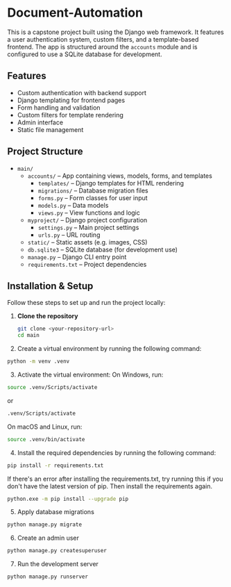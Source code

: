 # Document-Automation
This is a capstone project built using the Django web framework. It features a user authentication system, custom filters, and a template-based frontend. The app is structured around the `accounts` module and is configured to use a SQLite database for development.


## Features

- Custom authentication with backend support
- Django templating for frontend pages
- Form handling and validation
- Custom filters for template rendering
- Admin interface
- Static file management

## Project Structure

- `main/`
  - `accounts/` – App containing views, models, forms, and templates
    - `templates/` – Django templates for HTML rendering
    - `migrations/` – Database migration files
    - `forms.py` – Form classes for user input
    - `models.py` – Data models
    - `views.py` – View functions and logic
  - `myproject/` – Django project configuration
    - `settings.py` – Main project settings
    - `urls.py` – URL routing
  - `static/` – Static assets (e.g. images, CSS)
  - `db.sqlite3` – SQLite database (for development use)
  - `manage.py` – Django CLI entry point
  - `requirements.txt` – Project dependencies


## Installation & Setup

Follow these steps to set up and run the project locally:

1. **Clone the repository**
   ```bash
   git clone <your-repository-url>
   cd main
   
2. Create a virtual environment by running the following command:
```sh
python -m venv .venv
```

3. Activate the virtual environment:
On Windows, run:
```sh
source .venv/Scripts/activate
```
or
```sh
.venv/Scripts/activate
```
On macOS and Linux, run:
```sh 
source .venv/bin/activate
```

4. Install the required dependencies by running the following command:
```sh
pip install -r requirements.txt
```

If there's an error after installing the requirements.txt, try running this if you don't have the latest version of pip. Then install the requirements again.
```sh
python.exe -m pip install --upgrade pip
```

5. Apply database migrations
```sh
python manage.py migrate
```

6. Create an admin user
```sh
python manage.py createsuperuser
```

7. Run the development server
```sh
python manage.py runserver
```
